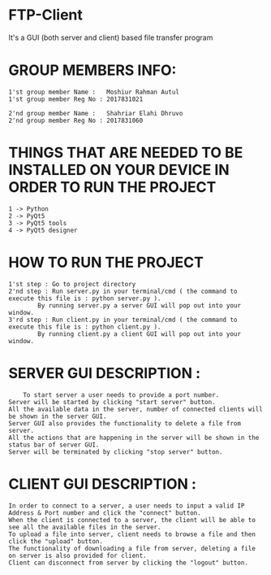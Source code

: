 # FTP-Client
It's a GUI (both server and client) based file transfer program

# GROUP MEMBERS INFO:

	1'st group member Name :   Moshiur Rahman Autul
	1'st group member Reg No : 2017831021
	
	2'nd group member Name :   Shahriar Elahi Dhruvo 
	2'nd group member Reg No : 2017831060


# THINGS THAT ARE NEEDED TO BE INSTALLED ON YOUR DEVICE IN ORDER TO RUN THE PROJECT

	1 -> Python 
	2 -> PyQt5
	3 -> PyQt5 tools
	4 -> PyQt5 designer


# HOW TO RUN THE PROJECT 

	1'st step : Go to project directory
	2'nd step : Run server.py in your terminal/cmd ( the command to execute this file is : python server.py ).
		    By running server.py a server GUI will pop out into your window.
	3'rd step : Run client.py in your terminal/cmd ( the command to execute this file is : python client.py ).
		    By running client.py a client GUI will pop out into your window.

# SERVER GUI DESCRIPTION :
      
        To start server a user needs to provide a port number.
	Server will be started by clicking "start server" button.
	All the available data in the server, number of connected clients will be shown in the server GUI.
	Server GUI also provides the functionality to delete a file from server.
	All the actions that are happening in the server will be shown in the status bar of server GUI.
	Server will be terminated by clicking "stop server" button.

# CLIENT GUI DESCRIPTION :

	In order to connect to a server, a user needs to input a valid IP Address & Port number and click the "connect" button.
	When the client is connected to a server, the client will be able to see all the available files in the server.
	To upload a file into server, client needs to browse a file and then click the "upload" button.
	The functionality of downloading a file from server, deleting a file on server is also provided for client.
	Client can disconnect from server by clicking the "logout" button.
